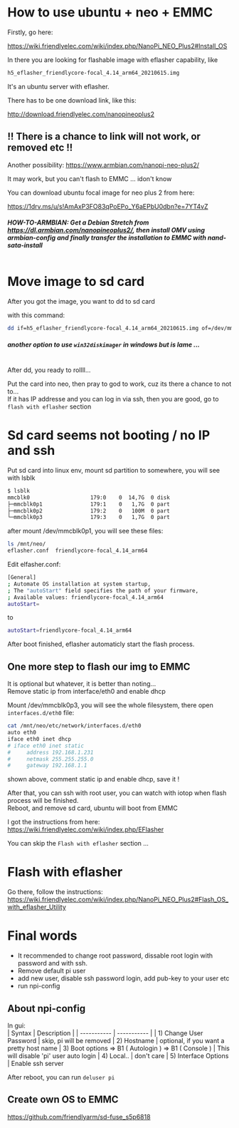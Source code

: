 
# How to use ubuntu + neo + EMMC

Firstly, go here:

https://wiki.friendlyelec.com/wiki/index.php/NanoPi_NEO_Plus2#Install_OS

In there you are looking for flashable image with eflasher capability, like
```bash
h5_eflasher_friendlycore-focal_4.14_arm64_20210615.img
```
It's an ubuntu server with eflasher.


There has to be one download link, like this:

http://download.friendlyelec.com/nanopineoplus2

## !! There is a chance to link will not work, or removed etc !!

Another possibility: https://www.armbian.com/nanopi-neo-plus2/

It may work, but you can't flash to EMMC ... idon't know

You can download ubuntu focal image for neo plus 2 from here:

https://1drv.ms/u/s!AmAxP3FO83qPoEPo_Y6aEPbU0dbn?e=7YT4vZ

##### HOW-TO-ARMBIAN: Get a Debian Stretch from https://dl.armbian.com/nanopineoplus2/, then install OMV using armbian-config and finally transfer the installation to EMMC with nand-sata-install<br><br>

# Move image to sd card

After you got the image, you want to dd to sd card

with this command:<br>

```bash
dd if=h5_eflasher_friendlycore-focal_4.14_arm64_20210615.img of=/dev/mmcblk0 count=100MB status=progress
```
##### another option to use `win32diskimager` in windows but is lame ...<br><br>

After dd, you ready to rollll...

Put the card into neo, then pray to god to work, cuz its there a chance to not to...<br>
If it has IP addresse and you can log in via ssh, then you are good, go to `flash with eflasher` section

# Sd card seems not booting / no IP and ssh
Put sd card into linux env, mount sd partition to somewhere, you will see with lsblk
```bash
$ lsblk
mmcblk0                   179:0    0  14,7G  0 disk
├─mmcblk0p1               179:1    0   1,7G  0 part
├─mmcblk0p2               179:2    0   100M  0 part
└─mmcblk0p3               179:3    0   1,7G  0 part
```

after mount /dev/mmcblk0p1, you will see these files:
```bash
ls /mnt/neo/
eflasher.conf  friendlycore-focal_4.14_arm64
```

Edit elfasher.conf:
```bash
[General]
; Automate OS installation at system startup,
; The "autoStart" field specifies the path of your firmware,
; Available values: friendlycore-focal_4.14_arm64
autoStart=
```
to
```bash
autoStart=friendlycore-focal_4.14_arm64
```

After boot finished, eflasher automaticly start the flash process.

## One more step to flash our img to EMMC
It is optional but whatever, it is better than noting...<br>
Remove static ip from interface/eth0 and enable dhcp

Mount /dev/mmcblk0p3, you will see the whole filesystem, there open `interfaces.d/eth0` file:
```bash
cat /mnt/neo/etc/network/interfaces.d/eth0
auto eth0
iface eth0 inet dhcp
# iface eth0 inet static
#     address 192.168.1.231
#     netmask 255.255.255.0
#     gateway 192.168.1.1
```
shown above, comment static ip and enable dhcp, save it !

After that, you can ssh with root user, you can watch with iotop when flash process will be finished.<br>
Reboot, and remove sd card, ubuntu will boot from EMMC

I got the instructions from here: https://wiki.friendlyelec.com/wiki/index.php/EFlasher

You can skip the `Flash with eflasher` section ...

# Flash with eflasher
Go there, follow the instructions:<br>
https://wiki.friendlyelec.com/wiki/index.php/NanoPi_NEO_Plus2#Flash_OS_with_eflasher_Utility


# Final words
* It recommended to change root password, dissable root login with password and with ssh.
* Remove default pi user
* add new user, disable ssh password login, add pub-key to your user etc
* run npi-config

## About npi-config
In gui:<br>
| Syntax      | Description |
| ----------- | ----------- |
| 1) Change User Password                               | skip, pi will be removed
| 2) Hostname                                           | optional, if you want a pretty host name
| 3) Boot options => B1 ( Autologin ) => B1 ( Console ) | This will disable 'pi' user auto login
| 4) Local..                                            | don't care
| 5) Interface Options                                  | Enable ssh server

After reboot, you can run `deluser pi`

## Create own OS to EMMC
https://github.com/friendlyarm/sd-fuse_s5p6818